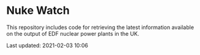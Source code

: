 # Nuke Watch

This repository includes code for retrieving the latest information available on the output of EDF nuclear power plants in the UK.

Last updated: 2021-02-03 10:06
